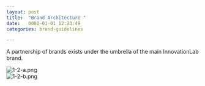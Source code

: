 ```yaml
---
layout: post
title:  "Brand Architecture "
date:   0002-01-01 12:23:49
categories: brand-guidelines

---
```


A partnership of brands exists under the umbrella of the main InnovationLab brand.

<div class="c-image -center">
  <img src="/innovation-lab-brand-guidelines/images/01-brand-guidelines/01-02-brand-architecture/1-2-a.png" alt="1-2-a.png">
</div>

<div class="c-image -center">
  <img src="/innovation-lab-brand-guidelines/images/01-brand-guidelines/01-02-brand-architecture/1-2-b.png" alt="1-2-b.png">
</div>
